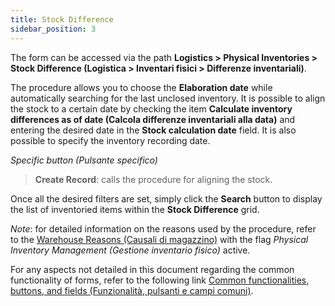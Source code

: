 ```yaml
---
title: Stock Difference
sidebar_position: 3
---
```


The form can be accessed via the path **Logistics > Physical Inventories > Stock Difference (Logistica > Inventari fisici > Differenze inventariali)**.

The procedure allows you to choose the **Elaboration date** while automatically searching for the last unclosed inventory. It is possible to align the stock to a certain date by checking the item **Calculate inventory differences as of date (Calcola differenze inventariali alla data)** and entering the desired date in the **Stock calculation date** field. It is also possible to specify the inventory recording date.

*Specific button (Pulsante specifico)*  
> **Create Record**: calls the procedure for aligning the stock.

Once all the desired filters are set, simply click the **Search** button to display the list of inventoried items within the **Stock Difference** grid.

*Note*: for detailed information on the reasons used by the procedure, refer to the [Warehouse Reasons (Causali di magazzino)](/docs/configurations/tables/logistics/warehouse-templates) with the flag *Physical Inventory Management (Gestione inventario fisico)* active.

For any aspects not detailed in this document regarding the common functionality of forms, refer to the following link [Common functionalities, buttons, and fields (Funzionalità, pulsanti e campi comuni)](/docs/guide/common).
